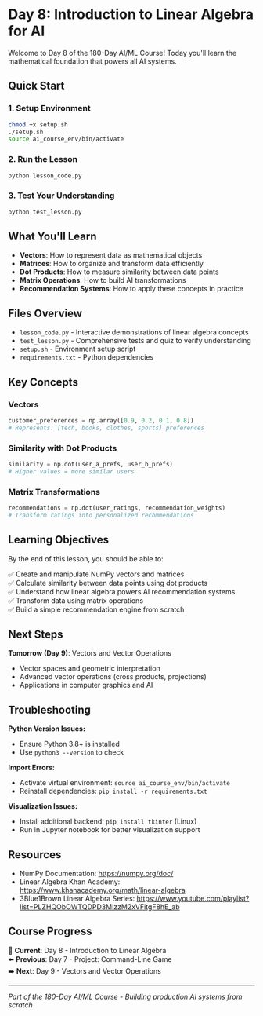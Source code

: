 # Day 8: Introduction to Linear Algebra for AI

Welcome to Day 8 of the 180-Day AI/ML Course! Today you'll learn the mathematical foundation that powers all AI systems.

## Quick Start

### 1. Setup Environment
```bash
chmod +x setup.sh
./setup.sh
source ai_course_env/bin/activate
```

### 2. Run the Lesson
```bash
python lesson_code.py
```

### 3. Test Your Understanding
```bash
python test_lesson.py
```

## What You'll Learn

- **Vectors**: How to represent data as mathematical objects
- **Matrices**: How to organize and transform data efficiently  
- **Dot Products**: How to measure similarity between data points
- **Matrix Operations**: How to build AI transformations
- **Recommendation Systems**: How to apply these concepts in practice

## Files Overview

- `lesson_code.py` - Interactive demonstrations of linear algebra concepts
- `test_lesson.py` - Comprehensive tests and quiz to verify understanding
- `setup.sh` - Environment setup script
- `requirements.txt` - Python dependencies

## Key Concepts

### Vectors
```python
customer_preferences = np.array([0.9, 0.2, 0.1, 0.8])
# Represents: [tech, books, clothes, sports] preferences
```

### Similarity with Dot Products
```python
similarity = np.dot(user_a_prefs, user_b_prefs)
# Higher values = more similar users
```

### Matrix Transformations
```python
recommendations = np.dot(user_ratings, recommendation_weights)
# Transform ratings into personalized recommendations
```

## Learning Objectives

By the end of this lesson, you should be able to:

✅ Create and manipulate NumPy vectors and matrices  
✅ Calculate similarity between data points using dot products  
✅ Understand how linear algebra powers AI recommendation systems  
✅ Transform data using matrix operations  
✅ Build a simple recommendation engine from scratch  

## Next Steps

**Tomorrow (Day 9)**: Vectors and Vector Operations
- Vector spaces and geometric interpretation
- Advanced vector operations (cross products, projections)
- Applications in computer graphics and AI

## Troubleshooting

**Python Version Issues:**
- Ensure Python 3.8+ is installed
- Use `python3 --version` to check

**Import Errors:**
- Activate virtual environment: `source ai_course_env/bin/activate`
- Reinstall dependencies: `pip install -r requirements.txt`

**Visualization Issues:**
- Install additional backend: `pip install tkinter` (Linux)
- Run in Jupyter notebook for better visualization support

## Resources

- NumPy Documentation: https://numpy.org/doc/
- Linear Algebra Khan Academy: https://www.khanacademy.org/math/linear-algebra
- 3Blue1Brown Linear Algebra Series: https://www.youtube.com/playlist?list=PLZHQObOWTQDPD3MizzM2xVFitgF8hE_ab

## Course Progress

📍 **Current**: Day 8 - Introduction to Linear Algebra  
⬅️ **Previous**: Day 7 - Project: Command-Line Game  
➡️ **Next**: Day 9 - Vectors and Vector Operations  

---

*Part of the 180-Day AI/ML Course - Building production AI systems from scratch*
